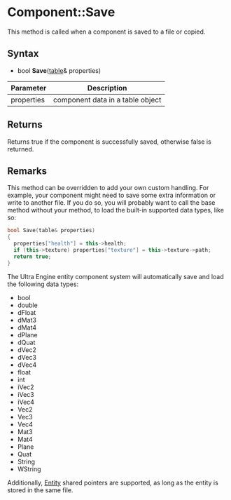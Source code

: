 # Component::Save

This method is called when a component is saved to a file or copied.

## Syntax

- bool **Save**([table](https://github.com/UltraEngine/tableplusplus)& properties)

| Parameter | Description |
|---|---|
| properties | component data in a table object |

## Returns

Returns true if the component is successfully saved, otherwise false is returned.

## Remarks

This method can be overridden to add your own custom handling. For example, your component might need to save some extra information or write to another file. If you do so, you will probably want to call the base method without your method, to load the built-in supported data types, like so:

```c++
bool Save(table& properties)
{
  properties["health"] = this->health;
  if (this->texture) properties["texture"] = this->texture->path;
  return true;
}
```

The Ultra Engine entity component system will automatically save and load the following data types:
- bool
- double
- dFloat
- dMat3
- dMat4
- dPlane
- dQuat
- dVec2
- dVec3
- dVec4
- float
- int
- iVec2
- iVec3
- iVec4
- Vec2
- Vec3
- Vec4
- Mat3
- Mat4
- Plane
- Quat
- String
- WString
  
Additionally, [Entity](Entity.md) shared pointers are supported, as long as the entity is stored in the same file.
